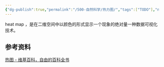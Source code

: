 ```yaml
---
{"dg-publish":true,"permalink":"/500-自然科学/热力图/","tags":["TODO"],"noteIcon":""}
---
```


heat map ，是在二维空间中以颜色的形式显示一个现象的绝对量一种数据可视化技术。


## 参考资料
[热图 - 维基百科，自由的百科全书](https://zh.wikipedia.org/wiki/%E7%86%B1%E5%9C%96)